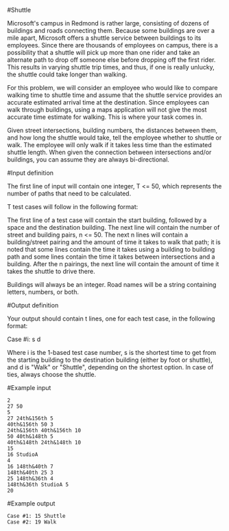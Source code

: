 #Shuttle

Microsoft's campus in Redmond is rather large, consisting of dozens of buildings and roads connecting them. Because some buildings are over a mile apart, Microsoft offers a shuttle service between buildings to its employees. Since there are thousands of employees on campus, there is a possibility that a shuttle will pick up more than one rider and take an alternate path to drop off someone else before dropping off the first rider. This results in varying shuttle trip times, and thus, if
one is really unlucky, the shuttle could take longer than walking.

For this problem, we will consider an employee who would like to compare walking time to shuttle time and assume that the shuttle service provides an accurate estimated arrival time at the destination. Since employees can walk through buildings, using a maps application will not give the most accurate time estimate for walking. This is where your task comes in.

Given street intersections, building numbers, the distances between them, and how long the shuttle would take, tell the employee whether to shuttle or walk. The employee will only walk if it takes less time than the estimated shuttle length. When given the connection between intersections and/or buildings, you can assume they are always bi-directional.

#Input definition

The first line of input will contain one integer, T <= 50, which represents the number of paths that need to be calculated.

T test cases will follow in the following format:

The first line of a test case will contain the start building, followed by a space and the destination building. The next line will contain the number of street and building pairs, n <= 50. The next n lines will contain a building/street pairing and the amount of time it takes to walk that path; it is noted that some lines contain the time it takes using a building to building path and some lines contain the time it takes between intersections and a building. After the n pairings, the next
line will contain the amount of time it takes the shuttle to drive there.

Buildings will always be an integer. Road names will be a string containing letters, numbers, or both.

#Output definition

Your output should contain t lines, one for each test case, in the following format:

Case #i: s d

Where i is the 1-based test case number, s is the shortest time to get from the starting building to the destination building (either by foot or shuttle), and d is "Walk" or "Shuttle", depending on the shortest option. In case of ties, always choose the shuttle.

#Example input
```
2
27 50
5
27 24th&156th 5
40th&156th 50 3
24th&156th 40th&156th 10
50 40th&148th 5
40th&148th 24th&148th 10
15
16 StudioA
4
16 148th&40th 7
148th&40th 25 3
25 148th&36th 4
148th&36th StudioA 5
20
```
#Example output
```
Case #1: 15 Shuttle
Case #2: 19 Walk
```
